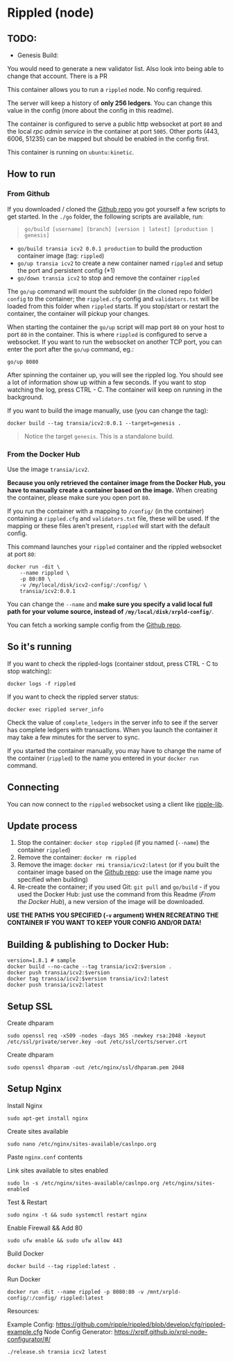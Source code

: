 # Rippled (node)

## TODO:

- Genesis Build:

You would need to generate a new validator list. Also look into being able to change that account. There is a PR


This container allows you to run a `rippled` node. No config required.

The server will keep a history of **only 256 ledgers**. You can change this value in the config (more about the config in this readme).

The container is configured to serve a public http websocket at port `80` and the local _rpc admin service_ in the container at port `5005`.
Other ports (443, 6006, 51235) can be mapped but should be enabled in the config first.

This container is running on `ubuntu:kinetic`.


## How to run

### From Github

If you downloaded / cloned the [Github repo](https://github.com/WietseWind/docker-rippled) you got yourself a few scripts to get started. In the `./go` folder, the following scripts are available, run:

> `go/build [username] [branch] [version | latest] [production | genesis]`

- `go/build transia icv2 0.0.1 production` to build the production container image (tag: `rippled`)
- `go/up transia icv2` to create a new container named `rippled` and setup the port and persistent config (*1)
- `go/down transia icv2` to stop and remove the container `rippled`

The `go/up` command will mount the subfolder (in the cloned repo folder) `config` to the container; the `rippled.cfg` config and `validators.txt` will be loaded from this folder when `rippled` starts. If you stop/start or restart the container, the container will pickup your changes.

When starting the container the `go/up` script will map port `80` on your host to port `80` in the container. This is where `rippled` is configured to serve a websocket. If you want to run the websocket on another TCP port, you can enter the port after the `go/up` command, eg.:

```
go/up 8080
```

After spinning the container up, you will see the rippled log. You should see a lot of information show up within a few seconds. If you want to stop watching the log, press CTRL - C. The container will keep on running in the background.

If you want to build the image manually, use (you can change the tag):

`docker build --tag transia/icv2:0.0.1 --target=genesis .`

> Notice the target `genesis`. This is a standalone build.

### From the Docker Hub

Use the image `transia/icv2`.

**Because you only retrieved the container image from the Docker Hub, you have to manually create a container based on the image.** When creating the container, please make sure you open port `80`.

If you run the container with a mapping to `/config/` (in the container) containing a `rippled.cfg` and `validators.txt` file, these will be used. If the mapping or these files aren't present, `rippled` will start with the default config.

This command launches your `rippled` container and the rippled websocket at port `80`:

```
docker run -dit \
    --name rippled \
    -p 80:80 \
    -v /my/local/disk/icv2-config/:/config/ \
    transia/icv2:0.0.1
```

You can change the `--name` and **make sure you specify a valid local full path for your volume source, instead of `/my/local/disk/xrpld-config/`**.

You can fetch a working sample config from the [Github repo](https://github.com/Transia-RnD/thehub/amendments/icv2).

## So it's running

If you want to check the rippled-logs (container stdout, press CTRL - C to stop watching):

```
docker logs -f rippled
```

If you want to check the rippled server status:

```
docker exec rippled server_info
```

Check the value of `complete_ledgers` in the server info to see if the server
has complete ledgers with transactions. When you launch the container it may take
a few minutes for the server to sync.

If you started the container manually, you may have to change the name of the container (`rippled`) to the name you entered in your `docker run` command.

## Connecting

You can now connect to the `rippled` websocket using a client like [ripple-lib](https://github.com/ripple/ripple-lib/tree/master).

## Update process

1. Stop the container: `docker stop rippled` (if you named (`--name`) the container `rippled`)
2. Remove the container: `docker rm rippled`
3. Remove the image: `docker rmi transia/icv2:latest` (or if you built the container image based on the [Github repo](https://github.com/WietseWind/docker-rippled): use the image name you specified when building)
4. Re-create the container; if you used Git: `git pull` and `go/build` - if you used the Docker Hub: just use the command from this Readme (_From the Docker Hub_), a new version of the image will be downloaded.

**USE THE PATHS YOU SPECIFIED (`-v` argument) WHEN RECREATING THE CONTAINER IF YOU WANT TO KEEP YOUR CONFIG AND/OR DATA!**

## Building & publishing to Docker Hub:

```
version=1.8.1 # sample
docker build --no-cache --tag transia/icv2:$version .
docker push transia/icv2:$version
docker tag transia/icv2:$version transia/icv2:latest
docker push transia/icv2:latest
```

## Setup SSL

Create dhparam

`sudo openssl req -x509 -nodes -days 365 -newkey rsa:2048 -keyout /etc/ssl/private/server.key -out /etc/ssl/certs/server.crt`

Create dhparam

`sudo openssl dhparam -out /etc/nginx/ssl/dhparam.pem 2048`

## Setup Nginx

Install Nginx

`sudo apt-get install nginx`

Create sites available

`sudo nano /etc/nginx/sites-available/caslnpo.org`

Paste `nginx.conf` contents

Link sites available to sites enabled

`sudo ln -s /etc/nginx/sites-available/caslnpo.org /etc/nginx/sites-enabled`

Test & Restart

`sudo nginx -t && sudo systemctl restart nginx`

Enable Firewall && Add 80

`sudo ufw enable && sudo ufw allow 443`

Build Docker

`docker build --tag rippled:latest .`

Run Docker

`docker run -dit --name rippled -p 8080:80 -v /mnt/xrpld-config/:/config/ rippled:latest`

Resources:

Example Config: https://github.com/ripple/rippled/blob/develop/cfg/rippled-example.cfg
Node Config Generator: https://xrplf.github.io/xrpl-node-configurator/#/

`./release.sh transia icv2 latest`